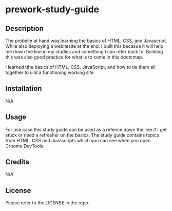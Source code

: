 # prework-study-guide

## Description
The probelm at hand was learning the basics of HTML, CSS, and Javascript. While also deploying a webitesite at the end. I built this becasue it will help me down the line in my studies and something I can refer back to. Building this was also good practice for what is to come in this bootcmap. 

I learned tthe basics of HTML, CSS, JavaScript, and how to tie them all together to  uild a functioning working site.



## Installation

N/A

## Usage

For use case this study guide can be used as a refence down the line if I get stuck or need a refresher on the basics. The study guide contains topics from HTML, CSS and Javascripts which you can see when you open Crhome DevTools. 
## Credits

N/A

## License

Please refer to the LICENSE in the repo.

